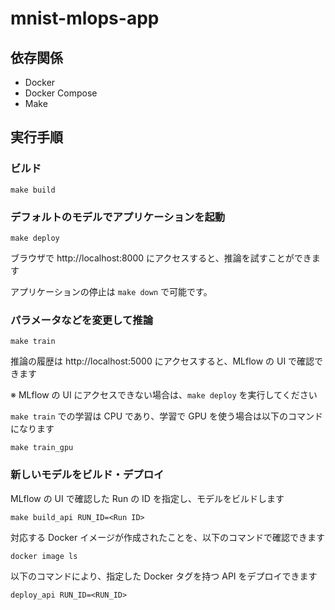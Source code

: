 # mnist-mlops-app

## 依存関係

- Docker
- Docker Compose
- Make

## 実行手順

### ビルド

```console
make build
```

### デフォルトのモデルでアプリケーションを起動

```console
make deploy
```

ブラウザで http://localhost:8000 にアクセスすると、推論を試すことができます

アプリケーションの停止は `make down` で可能です。

### パラメータなどを変更して推論

```console
make train
```

推論の履歴は http://localhost:5000 にアクセスすると、MLflow の UI で確認できます

※ MLflow の UI にアクセスできない場合は、`make deploy` を実行してください

`make train` での学習は CPU であり、学習で GPU を使う場合は以下のコマンドになります

```console
make train_gpu
```

### 新しいモデルをビルド・デプロイ

MLflow の UI で確認した Run の ID を指定し、モデルをビルドします

```console
make build_api RUN_ID=<Run ID>
```

対応する Docker イメージが作成されたことを、以下のコマンドで確認できます

```console
docker image ls
```

以下のコマンドにより、指定した Docker タグを持つ API をデプロイできます

```console
deploy_api RUN_ID=<RUN_ID>
```
